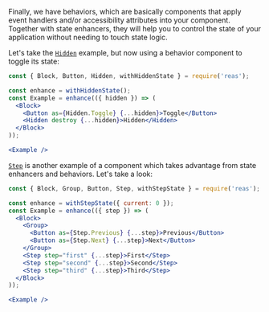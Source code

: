 Finally, we have behaviors, which are basically components that apply event handlers and/or accessibility attributes into your component. Together with state enhancers, they will help you to control the state of your application without needing to touch state logic.

Let's take the [`Hidden`](#hidden) example, but now using a behavior component to toggle its state:

```jsx { "showCode": true }
const { Block, Button, Hidden, withHiddenState } = require('reas');

const enhance = withHiddenState();
const Example = enhance(({ hidden }) => (
  <Block>
    <Button as={Hidden.Toggle} {...hidden}>Toggle</Button>
    <Hidden destroy {...hidden}>Hidden</Hidden>
  </Block>
));

<Example />
```

[`Step`](#step) is another example of a component which takes advantage from state enhancers and behaviors. Let's take a look:
```jsx { "showCode": true }
const { Block, Group, Button, Step, withStepState } = require('reas');

const enhance = withStepState({ current: 0 });
const Example = enhance(({ step }) => (
  <Block>
    <Group>
      <Button as={Step.Previous} {...step}>Previous</Button>
      <Button as={Step.Next} {...step}>Next</Button>
    </Group>
    <Step step="first" {...step}>First</Step>
    <Step step="second" {...step}>Second</Step>
    <Step step="third" {...step}>Third</Step>
  </Block>
));

<Example />
```
